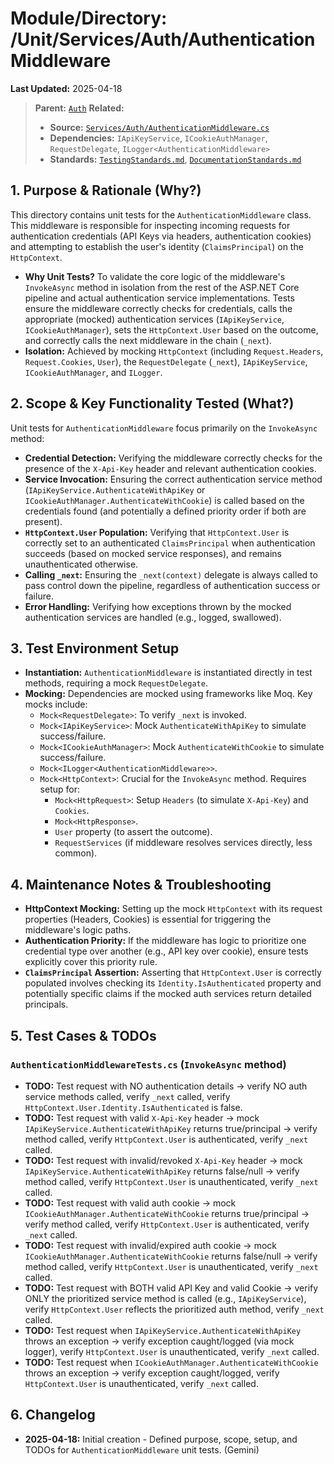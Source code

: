 # Module/Directory: /Unit/Services/Auth/AuthenticationMiddleware

**Last Updated:** 2025-04-18

> **Parent:** [`Auth`](../README.md)
> **Related:**
> * **Source:** [`Services/Auth/AuthenticationMiddleware.cs`](../../../../../api-server/Services/Auth/AuthenticationMiddleware.cs)
> * **Dependencies:** `IApiKeyService`, `ICookieAuthManager`, `RequestDelegate`, `ILogger<AuthenticationMiddleware>`
> * **Standards:** [`TestingStandards.md`](../../../../../Docs/Development/TestingStandards.md), [`DocumentationStandards.md`](../../../../../Docs/Development/DocumentationStandards.md)

## 1. Purpose & Rationale (Why?)

This directory contains unit tests for the `AuthenticationMiddleware` class. This middleware is responsible for inspecting incoming requests for authentication credentials (API Keys via headers, authentication cookies) and attempting to establish the user's identity (`ClaimsPrincipal`) on the `HttpContext`.

* **Why Unit Tests?** To validate the core logic of the middleware's `InvokeAsync` method in isolation from the rest of the ASP.NET Core pipeline and actual authentication service implementations. Tests ensure the middleware correctly checks for credentials, calls the appropriate (mocked) authentication services (`IApiKeyService`, `ICookieAuthManager`), sets the `HttpContext.User` based on the outcome, and correctly calls the next middleware in the chain (`_next`).
* **Isolation:** Achieved by mocking `HttpContext` (including `Request.Headers`, `Request.Cookies`, `User`), the `RequestDelegate` (`_next`), `IApiKeyService`, `ICookieAuthManager`, and `ILogger`.

## 2. Scope & Key Functionality Tested (What?)

Unit tests for `AuthenticationMiddleware` focus primarily on the `InvokeAsync` method:

* **Credential Detection:** Verifying the middleware correctly checks for the presence of the `X-Api-Key` header and relevant authentication cookies.
* **Service Invocation:** Ensuring the correct authentication service method (`IApiKeyService.AuthenticateWithApiKey` or `ICookieAuthManager.AuthenticateWithCookie`) is called based on the credentials found (and potentially a defined priority order if both are present).
* **`HttpContext.User` Population:** Verifying that `HttpContext.User` is correctly set to an authenticated `ClaimsPrincipal` when authentication succeeds (based on mocked service responses), and remains unauthenticated otherwise.
* **Calling `_next`:** Ensuring the `_next(context)` delegate is always called to pass control down the pipeline, regardless of authentication success or failure.
* **Error Handling:** Verifying how exceptions thrown by the mocked authentication services are handled (e.g., logged, swallowed).

## 3. Test Environment Setup

* **Instantiation:** `AuthenticationMiddleware` is instantiated directly in test methods, requiring a mock `RequestDelegate`.
* **Mocking:** Dependencies are mocked using frameworks like Moq. Key mocks include:
    * `Mock<RequestDelegate>`: To verify `_next` is invoked.
    * `Mock<IApiKeyService>`: Mock `AuthenticateWithApiKey` to simulate success/failure.
    * `Mock<ICookieAuthManager>`: Mock `AuthenticateWithCookie` to simulate success/failure.
    * `Mock<ILogger<AuthenticationMiddleware>>`.
    * `Mock<HttpContext>`: Crucial for the `InvokeAsync` method. Requires setup for:
        * `Mock<HttpRequest>`: Setup `Headers` (to simulate `X-Api-Key`) and `Cookies`.
        * `Mock<HttpResponse>`.
        * `User` property (to assert the outcome).
        * `RequestServices` (if middleware resolves services directly, less common).

## 4. Maintenance Notes & Troubleshooting

* **HttpContext Mocking:** Setting up the mock `HttpContext` with its request properties (Headers, Cookies) is essential for triggering the middleware's logic paths.
* **Authentication Priority:** If the middleware has logic to prioritize one credential type over another (e.g., API key over cookie), ensure tests explicitly cover this priority rule.
* **`ClaimsPrincipal` Assertion:** Asserting that `HttpContext.User` is correctly populated involves checking its `Identity.IsAuthenticated` property and potentially specific claims if the mocked auth services return detailed principals.

## 5. Test Cases & TODOs

### `AuthenticationMiddlewareTests.cs` (`InvokeAsync` method)
* **TODO:** Test request with NO authentication details -> verify NO auth service methods called, verify `_next` called, verify `HttpContext.User.Identity.IsAuthenticated` is false.
* **TODO:** Test request with valid `X-Api-Key` header -> mock `IApiKeyService.AuthenticateWithApiKey` returns true/principal -> verify method called, verify `HttpContext.User` is authenticated, verify `_next` called.
* **TODO:** Test request with invalid/revoked `X-Api-Key` header -> mock `IApiKeyService.AuthenticateWithApiKey` returns false/null -> verify method called, verify `HttpContext.User` is unauthenticated, verify `_next` called.
* **TODO:** Test request with valid auth cookie -> mock `ICookieAuthManager.AuthenticateWithCookie` returns true/principal -> verify method called, verify `HttpContext.User` is authenticated, verify `_next` called.
* **TODO:** Test request with invalid/expired auth cookie -> mock `ICookieAuthManager.AuthenticateWithCookie` returns false/null -> verify method called, verify `HttpContext.User` is unauthenticated, verify `_next` called.
* **TODO:** Test request with BOTH valid API Key and valid Cookie -> verify ONLY the prioritized service method is called (e.g., `IApiKeyService`), verify `HttpContext.User` reflects the prioritized auth method, verify `_next` called.
* **TODO:** Test request when `IApiKeyService.AuthenticateWithApiKey` throws an exception -> verify exception caught/logged (via mock logger), verify `HttpContext.User` is unauthenticated, verify `_next` called.
* **TODO:** Test request when `ICookieAuthManager.AuthenticateWithCookie` throws an exception -> verify exception caught/logged, verify `HttpContext.User` is unauthenticated, verify `_next` called.

## 6. Changelog

* **2025-04-18:** Initial creation - Defined purpose, scope, setup, and TODOs for `AuthenticationMiddleware` unit tests. (Gemini)

